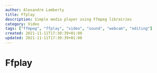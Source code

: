 ```yaml
---
author: Alexandre Lamberty
title: Ffplay
description: Simple media player using Ffmpeg librairies
category: Video
tags: ["ffmpeg", "ffplay", "video", "sound", "webcam", "editing"]
created: 2021-11-11T17:30:39+01:00
updated: 2021-11-11T17:30:39+01:00
---
```

# Ffplay
